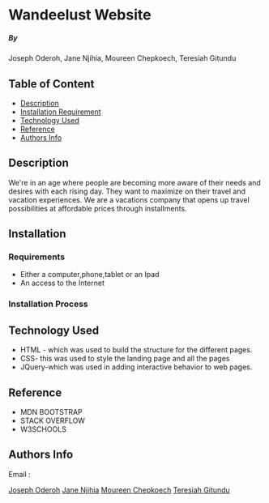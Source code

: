# Wandeelust Website

##### By 
Joseph Oderoh,
Jane Njihia,
Moureen Chepkoech,
Teresiah Gitundu

## Table of Content
+ [Description](#description)
+ [Installation Requirement](#Installation)
+ [Technology Used](#technology-used)
+ [Reference](#reference)
+ [Authors Info](#author-Info)

## Description
We're in an age where people are becoming more aware of their needs and desires with each rising day. They want to maximize on their travel and vacation experiences. We are a vacations company that opens up travel possibilities at affordable prices through installments.

## Installation

### Requirements
* Either a computer,phone,tablet or an Ipad
* An access to the Internet 

### Installation Process

## Technology Used
* HTML - which was used to build the structure for  the different pages.
* CSS- this was used to style the landing page and all the pages
* JQuery-which was used in adding interactive behavior to web pages.


## Reference
* MDN BOOTSTRAP
* STACK OVERFLOW
* W3SCHOOLS

## Authors Info
Email : <br>

[Joseph Oderoh](joseph.oderoh@student.moringaschool.com)
[Jane Njihia](jane.njihia@student.moringaschool.com)
[Moureen Chepkoech](moureen.chepkoech@student.moringaschool.com)
[Teresiah Gitundu](teresiah.gitundu@student.moringaschool.com)